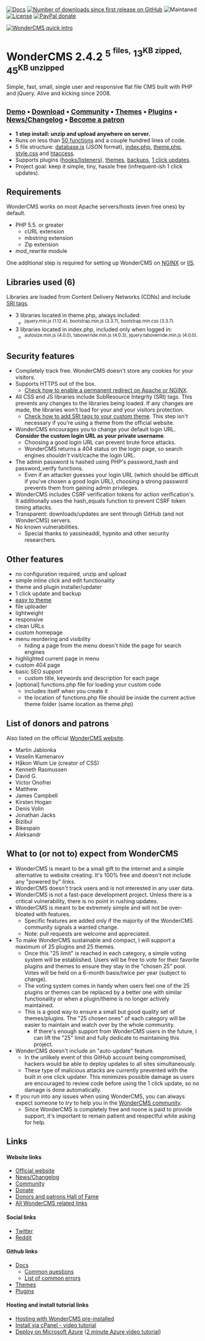 [![Docs](https://img.shields.io/readthedocs/pip/stable.svg?longCache=true&style=for-the-badge&v=100)](https://github.com/robiso/wondercms/wiki#wondercms-documentation) [![Number of downloads since first release on GitHub](https://img.shields.io/github/downloads/robiso/wondercms/total.svg?longCache=true&style=for-the-badge)](https://github.com/robiso/wondercms/releases) ![Maintaned](https://img.shields.io/maintenance/yes/2018.svg?longCache=true&style=for-the-badge) [![License](https://img.shields.io/github/license/mashape/apistatus.svg?longCache=true&style=for-the-badge)](https://github.com/robiso/wondercms/blob/master/license)  [![PayPal donate](https://img.shields.io/badge/Donate-PayPal-green.svg?longCache=true&style=for-the-badge)](https://paypal.me/WonderCMS)

<a href="https://www.wondercms.com" title="WonderCMS website"><img src="https://www.wondercms.com/WonderCMS-intro-short.png?v=6" alt="WonderCMS quick intro" /></a>

# WonderCMS 2.4.2 <sup>5 <sup>files,</sup> 13<sup>KB zipped,</sup> 45<sup>KB unzipped</sup></sup>
Simple, fast, small, single user and responsive flat file CMS built with PHP and jQuery. Alive and kicking since 2008.

## <sup>[Demo](https://www.wondercms.com/demo) • [Download](https://www.wondercms.com/latest) • [Community](https://www.wondercms.com/community) • [Themes](https://www.wondercms.com/themes) • [Plugins](https://www.wondercms.com/plugins) • [News/Changelog](https://www.wondercms.com/whatsnew) • [Become a patron](https://www.wondercms.com/patron)

- **1 step install:  unzip and upload anywhere on server.**
- Runs on less than [50 functions](https://github.com/robiso/wondercms/wiki/List-of-all-functions) and a couple hundred lines of code.
- 5 file structure: [database.js](https://github.com/robiso/wondercms/wiki/Default-database.js#default-databasejs) (JSON format), [index.php](https://github.com/robiso/wondercms/blob/master/index.php), [theme.php](https://github.com/robiso/wondercms/blob/master/themes/default/theme.php), [style.css](https://github.com/robiso/wondercms/blob/master/themes/default/css/style.css) and [htaccess](https://github.com/robiso/wondercms/blob/master/.htaccess).
- Supports plugins ([hooks/listeners](https://github.com/robiso/wondercms/wiki/List-of-hooks)), [themes](https://github.com/robiso/wondercms/wiki/Create-theme-in-8-easy-steps), [backups](https://github.com/robiso/wondercms/wiki/Backup-all-files), [1 click updates](https://github.com/robiso/wondercms/wiki/One-click-update).
- Project goal: keep it simple, tiny, hassle free (infrequent-ish 1 click updates).

## Requirements
WonderCMS works on most Apache servers/hosts (even free ones) by default.
- PHP 5.5. or greater
  - cURL extension
  - mbstring extension
  - Zip extension
- mod_rewrite module

One additional step is required for setting up WonderCMS on [NGINX](https://github.com/robiso/wondercms/wiki/NGINX-server-config) or [IIS](https://github.com/robiso/wondercms/wiki/IIS-server-config).

## Libraries used (6)
Libraries are loaded from Content Delivery Networks (CDNs) and include [SRI tags](https://github.com/robiso/wondercms/wiki/Add-SRI-tags-to-your-theme-libraries#3-steps-for-more-security).
- 3 libraries located in theme.php, always included:
  - <sup>jquery.min.js (1.12.4), bootstrap.min.js (3.3.7), bootstrap.min.css (3.3.7).</sup>
- 3 libraries located in index.php, included only when logged in:
  - <sup>autosize.min.js (4.0.0), taboverride.min.js (4.0.3), jquery.taboverride.min.js (4.0.0).</sup>

## Security features
- Completely track free. WonderCMS doesn't store any cookies for your visitors.
- Supports HTTPS out of the box.
  - [Check how to enable a permanent redirect on Apache or NGINX](https://github.com/robiso/wondercms/wiki/Always-redirect-to-https-and-www).
- All CSS and JS libraries include SubResource Integrity (SRI) tags. This prevents any changes to the libraries being loaded. If any changes are made, the libraries won't load for your and your visitors protection.
  - [Check how to add SRI tags to your custom theme](https://github.com/robiso/wondercms/wiki/Add-SRI-tags-to-your-theme-libraries#sri-subresource-integrity---3-steps-for-more-security). This step isn't necessary if you're using a theme from the official website.
- WonderCMS encourages you to change your default login URL. **Consider the custom login URL as your private username**.
  - Choosing a good login URL can prevent brute force attacks.
  - WonderCMS returns a 404 status on the login page, so search engines *shouldn't* visit/cache the login URL.
- The admin password is hashed using PHP's password_hash and password_verify functions.
  - Even if an attacker guesses your login URL (which should be difficult if you've chosen a good login URL), choosing a strong password prevents them from gaining admin privileges.
- WonderCMS includes CSRF verification tokens for action verification's. It additionally uses the hash_equals function to prevent CSRF token timing attacks.
- Transparent: downloads/updates are sent through GitHub (and not WonderCMS) servers.
- No known vulnerabilities.
   - Special thanks to yassineaddi, hypnito and other security researchers.

## Other features
 - no configuration required, unzip and upload
 - simple inline click and edit functionality
 - theme and plugin installer/updater
 - 1 click update and backup
 - [easy to theme](https://github.com/robiso/wondercms/wiki/Create-theme-in-8-easy-steps)
 - file uploader
 - lightweight
 - responsive
 - clean URLs
 - custom homepage
 - menu reordering and visibility
   - hiding a page from the menu doesn't hide the page for search engines
 - highlighted current page in menu
 - custom 404 page
 - basic SEO support
   - custom title, keywords and description for each page
 - [optional] functions.php file for loading your custom code
   - includes itself when you create it
   - the location of functions.php file should be inside the current active theme folder (same location as theme.php)

## List of donors and patrons
Also listed on the official [WonderCMS website](https://www.wondercms.com/donors).
- Martin Jablonka
- Veselin Kamenarov
- Håkon Wium Lie (creator of CSS)
- Kenneth Rasmussen
- David G.
- Victor Onofrei
- Matthew
- James Campbell
- Kirsten Hogan
- Denis Volin
- Jonathan Jacks
- Bizibul
- Bikespain
- Aleksandr

## What to (or not to) expect from WonderCMS
- WonderCMS is meant to be a small gift to the internet and a simple alternative to website creating. It's 100% free and doesn't not include any "powered by" links.
- WonderCMS doesn't track users and is not interested in any user data.
- WonderCMS is not a fast-pace development project. Unless there is a critical vulnerability, there is no point in rushing updates.
- WonderCMS is meant to be extremely simple and will not be over-bloated with features.
  - Specific features are added only if the majority of the WonderCMS community signals a wanted change.
  - Note: pull requests are welcome and appreciated.
- To make WonderCMS sustainable and compact, I will support a maximum of 25 plugins and 25 themes.
  - Once this "25 limit" is reached in each category, a simple voting system will be established. Users will be free to vote for their favorite plugins and themes to ensure they stay in the "chosen 25" pool. Votes will be held on a 6-month basis/twice per year (subject to change).
  - The voting system comes in handy when users feel one of the 25 plugins or themes can be replaced by a better one with similar functionality or when a plugin/theme is no longer actively maintained.
  - This is a good way to ensure a small but good quality set of themes/plugins. The "25 chosen ones" of each category will be easier to maintain and watch over by the whole community.
    - If there's enough support from WonderCMS users in the future, I can lift the "25" limit and fully dedicate to maintaining this project.
- WonderCMS doesn't include an "auto-update" feature.
  - In the unlikely event of this GitHub account being compromised, hackers would be able to deploy updates to all sites simultaneously.
  - These type of malicious attacks are currently prevented with the built in one click updater. This minimizes possible damage as users are encouraged to review code before using the 1 click update, so no damage is done automatically.
- If you run into any issues when using WonderCMS, you can always expect someone to *try* to help you in the [WonderCMS community](https://www.wondercms.com/community).
  - Since WonderCMS is completely free and noone is paid to provide support, it's important to remain patient and respectful while asking for help.

## Links
#### Website links
- [Official website](https://www.wondercms.com)
- [News/Changelog](https://www.wondercms.com/whatsnew)
- [Community](https://www.wondercms.com/community)
- [Donate](https://www.wondercms.com/donate)
- [Donors and patrons Hall of Fame](https://www.wondercms.com/donors)
- [All WonderCMS related links](https://www.wondercms.com/links)

#### Social links
- [Twitter](https://twitter.com/wondercms)
- [Reddit](https://reddit.com/r/WonderCMS)

#### Github links
- [Docs](https://github.com/robiso/wondercms/wiki#wondercms-documentation)
   - [Common questions](https://github.com/robiso/wondercms/wiki#common-questions--help)
   - [List of common errors](https://github.com/robiso/wondercms/wiki/List-of-common-errors#troubleshooting-common-errors)
- [Themes](https://github.com/robiso/wondercms-themes)
- [Plugins](https://github.com/robiso/wondercms-plugins)

#### Hosting and install tutorial links
- [Hosting with WonderCMS pre-installed](https://www.wondercms.com/hosting)
- [Install via cPanel - video tutorial](https://www.youtube.com/watch?v=5tykBmKAUkA&feature=youtu.be&t=25)
- [Deploy on Microsoft Azure](https://azure.microsoft.com/en-gb/try/app-service/web/wondercms/?Language=php&Step=template) ([2 minute Azure video tutorial](https://channel9.msdn.com/Blogs/Open/A-PHP-CMS-in-the-cloud-no-signup-needed-in-2-minutes))</sup>
